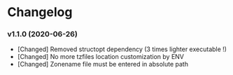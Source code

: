 # Changelog

### v1.1.0 (2020-06-26)

- [Changed] Removed structopt dependency (3 times lighter executable !)
- [Changed] No more tzfiles location customization by ENV
- [Changed] Zonename file must be entered in absolute path